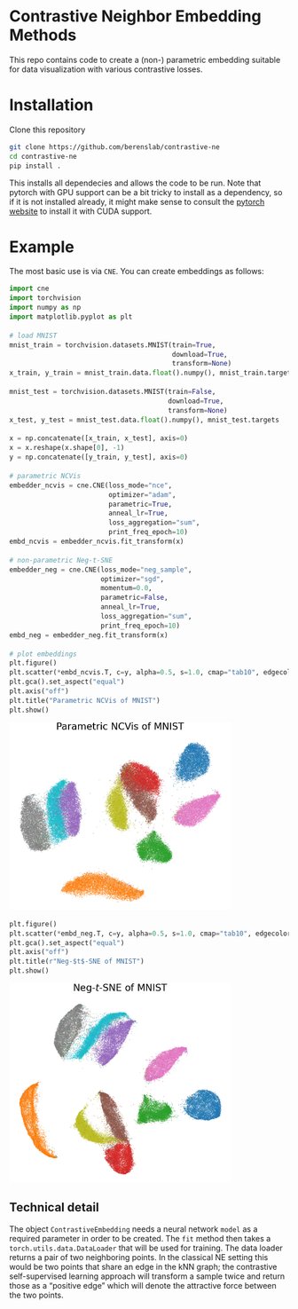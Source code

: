 # Contrastive Neighbor Embedding Methods

This repo contains code to create a (non-) parametric embedding suitable for data
visualization with various contrastive losses.

# Installation

Clone this repository
```sh
git clone https://github.com/berenslab/contrastive-ne
cd contrastive-ne
pip install .
```

This installs all dependecies and allows the code to be run.
Note that pytorch with GPU support can be a bit tricky to install as a
dependency, so if it is not installed already, it might make
sense to consult the [pytorch website](https://pytorch.org) to install
it with CUDA support.

# Example

The most basic use is via `CNE`. You can create embeddings as follows:

```python
import cne
import torchvision
import numpy as np
import matplotlib.pyplot as plt

# load MNIST
mnist_train = torchvision.datasets.MNIST(train=True,
                                         download=True, 
                                         transform=None)
x_train, y_train = mnist_train.data.float().numpy(), mnist_train.targets

mnist_test = torchvision.datasets.MNIST(train=False,
                                        download=True, 
                                        transform=None)
x_test, y_test = mnist_test.data.float().numpy(), mnist_test.targets

x = np.concatenate([x_train, x_test], axis=0)
x = x.reshape(x.shape[0], -1)
y = np.concatenate([y_train, y_test], axis=0)

# parametric NCVis 
embedder_ncvis = cne.CNE(loss_mode="nce",
                         optimizer="adam",
                         parametric=True,
                         anneal_lr=True,
                         loss_aggregation="sum",
                         print_freq_epoch=10)
embd_ncvis = embedder_ncvis.fit_transform(x)

# non-parametric Neg-t-SNE
embedder_neg = cne.CNE(loss_mode="neg_sample",
                       optimizer="sgd",
                       momentum=0.0,
                       parametric=False,
                       anneal_lr=True,
                       loss_aggregation="sum",
                       print_freq_epoch=10)
embd_neg = embedder_neg.fit_transform(x)

# plot embeddings
plt.figure()
plt.scatter(*embd_ncvis.T, c=y, alpha=0.5, s=1.0, cmap="tab10", edgecolor="none")
plt.gca().set_aspect("equal")
plt.axis("off")
plt.title("Parametric NCVis of MNIST")
plt.show()
```
<img width="400" alt="Parametric NCVis plot" src="/figures/parametric_ncvis_mnist.png">

```python
plt.figure()
plt.scatter(*embd_neg.T, c=y, alpha=0.5, s=1.0, cmap="tab10", edgecolor="none")
plt.gca().set_aspect("equal")
plt.axis("off")
plt.title(r"Neg-$t$-SNE of MNIST")
plt.show()
```
<img width="400" alt="Neg-t-SNE plot" src="/figures/negtsne_mnist.png">

## Technical detail

The object `ContrastiveEmbedding` needs a neural network `model` as a
required parameter in order to be created.  The `fit` method then
takes a `torch.utils.data.DataLoader` that will be used for training.
The data loader returns a pair of two neighboring points.  In the
classical NE setting this would be two points that share an edge in
the kNN graph; the contrastive self-supervised learning approach will transform a
sample twice and return those as a “positive edge” which will denote
the attractive force between the two points.

